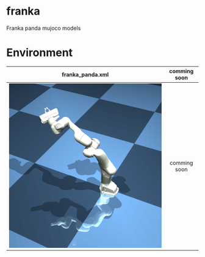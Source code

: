 # franka
Franka panda mujoco models


# Environment

franka_panda.xml           |  comming soon
:-------------------------:|:-------------------------:
![Alt text](franka_panda.png?raw=false "sawyer") |  comming soon

